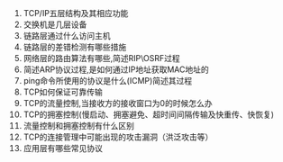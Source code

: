 1. TCP/IP五层结构及其相应功能
2. 交换机是几层设备
3. 链路层通过什么访问主机
4. 链路层的差错检测有哪些措施
5. 网络层的路由算法有哪些,简述RIP\OSRF过程
6. 简述ARP协议过程,是如何通过IP地址获取MAC地址的
7. ping命令所使用的协议是什么(ICMP)简述其过程
8. TCP如何保证可靠传输
9. TCP的流量控制,当接收方的接收窗口为0的时候怎么办
10. TCP的拥塞控制(慢启动、拥塞避免、超时间间隔传输及快重传、快恢复)
11. 流量控制和拥塞控制有什么区别
12. TCP的连接管理中可能出现的攻击漏洞（洪泛攻击等）
13. 应用层有哪些常见协议